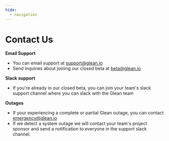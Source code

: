 ```yaml
---
hide:
  - navigation
---
```


# Contact Us

**Email Support**

- You can email support at [support@glean.io](mailto:support@glean.io)
- Send inquiries about joining our closed beta at [beta@glean.io](mailto:beta@glean.io) 
<!-- TODO i dont think we want ppl to contact us at beta@glean.io -->

**Slack support**

- If you're already in our closed beta, you can join your team's slack support channel where you can slack with the Glean team

**Outages**

- If your experiencing a complete or partial Glean outage, you can contact [emergency@glean.io](mailto:emergency@glean.io)
- If we detect a system outage we will contact your team's project sponsor and send a notification to everyone in the support slack channel.
